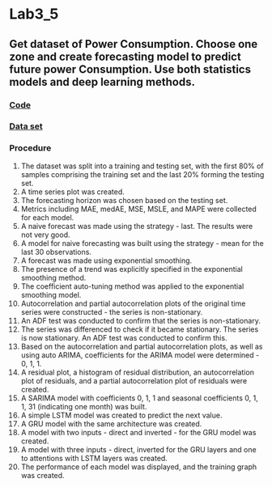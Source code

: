 # Lab3_5
## Get dataset of Power Consumption. Choose one zone and create forecasting model to predict future power Consumption. Use both statistics models and deep learning methods.

### [**Code**](/Lab3_5/lab3_5.ipynb)

### [**Data set**](https://www.kaggle.com/datasets/fedesoriano/electric-power-consumption/data)

### Procedure 

1. The dataset was split into a training and testing set, with the first 80% of samples comprising the training set and the last 20% forming the testing set.
2. A time series plot was created.
3. The forecasting horizon was chosen based on the testing set.
4. Metrics including MAE, medAE, MSE, MSLE, and MAPE were collected for each model.
5. A naive forecast was made using the strategy - last. The results were not very good.
6. A model for naive forecasting was built using the strategy - mean for the last 30 observations.
7. A forecast was made using exponential smoothing.
8. The presence of a trend was explicitly specified in the exponential smoothing method.
9. The coefficient auto-tuning method was applied to the exponential smoothing model.
10. Autocorrelation and partial autocorrelation plots of the original time series were constructed - the series is non-stationary.
11. An ADF test was conducted to confirm that the series is non-stationary.
12. The series was differenced to check if it became stationary. The series is now stationary. An ADF test was conducted to confirm this.
13. Based on the autocorrelation and partial autocorrelation plots, as well as using auto ARIMA, coefficients for the ARIMA model were determined - 0, 1, 1.
14. A residual plot, a histogram of residual distribution, an autocorrelation plot of residuals, and a partial autocorrelation plot of residuals were created.
15. A SARIMA model with coefficients 0, 1, 1 and seasonal coefficients 0, 1, 1, 31 (indicating one month) was built.
16. A simple LSTM model was created to predict the next value.
17. A GRU model with the same architecture was created.
18. A model with two inputs - direct and inverted - for the GRU model was created.
19. A model with three inputs - direct, inverted for the GRU layers and one to attentions with LSTM layers was created.
20. The performance of each model was displayed, and the training graph was created.